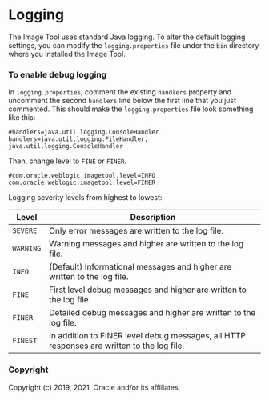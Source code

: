 # Logging

The Image Tool uses standard Java logging. To alter the default logging settings, you can modify the `logging.properties` 
file under the `bin` directory where you installed the Image Tool.

### To enable debug logging
In `logging.properties`, comment the existing `handlers` property and uncomment the second `handlers` line below the first 
line that you just commented.  This should make the `logging.properties` file look something like this:
```properties
#handlers=java.util.logging.ConsoleHandler
handlers=java.util.logging.FileHandler, java.util.logging.ConsoleHandler
```
Then, change level to `FINE` or `FINER`.
```properties
#com.oracle.weblogic.imagetool.level=INFO
com.oracle.weblogic.imagetool.level=FINER
```

Logging severity levels from highest to lowest:

| Level | Description |
| --- | --- |
| `SEVERE` | Only error messages are written to the log file. |
| `WARNING` | Warning messages and higher are written to the log file. |
| `INFO` | (Default) Informational messages and higher are written to the log file. |
| `FINE` | First level debug messages and higher are written to the log file. |
| `FINER` | Detailed debug messages and higher are written to the log file. |
| `FINEST` | In addition to FINER level debug messages, all HTTP responses are written to the log file. |

### Copyright
Copyright (c) 2019, 2021, Oracle and/or its affiliates.
